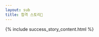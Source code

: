 ```yaml
---
layout: sub
title: 합격 스토리🎉
---
```


<div class="container" style="margin-bottom:50px">
    {% include success_story_content.html %}
</div>